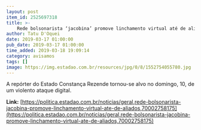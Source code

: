 ```yaml
---
layout: post
item_id: 2525697318
title: >-
    Rede bolsonarista ‘jacobina’ promove linchamento virtual até de aliados
author: Tatu D'Oquei
date: 2019-03-17 01:00:00
pub_date: 2019-03-17 01:00:00
time_added: 2019-03-18 19:09:14
category: avisamos
tags: []
image: https://img.estadao.com.br/resources/jpg/0/8/1552754055780.jpg
---
```


A repórter do Estado Constança Rezende tornou-se alvo no domingo, 10, de um violento ataque digital.

**Link:** [https://politica.estadao.com.br/noticias/geral,rede-bolsonarista-jacobina-promove-linchamento-virtual-ate-de-aliados,70002758175](https://politica.estadao.com.br/noticias/geral,rede-bolsonarista-jacobina-promove-linchamento-virtual-ate-de-aliados,70002758175)

